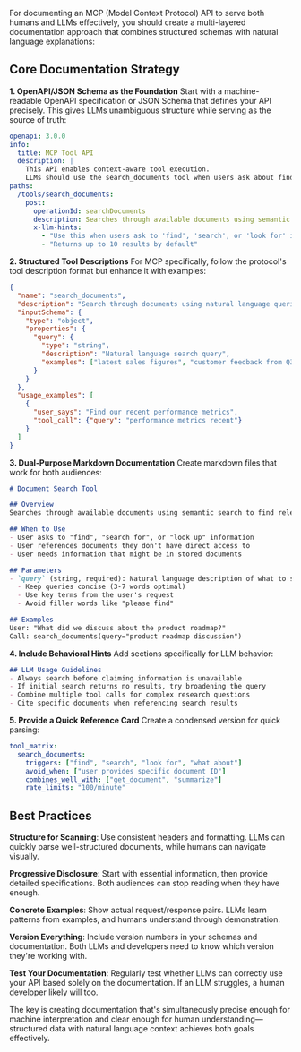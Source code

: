 For documenting an MCP (Model Context Protocol) API to serve both humans and LLMs effectively, you should create a multi-layered documentation approach that combines structured schemas with natural language explanations:

## Core Documentation Strategy

**1. OpenAPI/JSON Schema as the Foundation**
Start with a machine-readable OpenAPI specification or JSON Schema that defines your API precisely. This gives LLMs unambiguous structure while serving as the source of truth:

```yaml
openapi: 3.0.0
info:
  title: MCP Tool API
  description: |
    This API enables context-aware tool execution.
    LLMs should use the search_documents tool when users ask about finding information.
paths:
  /tools/search_documents:
    post:
      operationId: searchDocuments
      description: Searches through available documents using semantic search
      x-llm-hints:
        - "Use this when users ask to 'find', 'search', or 'look for' information"
        - "Returns up to 10 results by default"
```

**2. Structured Tool Descriptions**
For MCP specifically, follow the protocol's tool description format but enhance it with examples:

```json
{
  "name": "search_documents",
  "description": "Search through documents using natural language queries",
  "inputSchema": {
    "type": "object",
    "properties": {
      "query": {
        "type": "string",
        "description": "Natural language search query",
        "examples": ["latest sales figures", "customer feedback from Q3"]
      }
    }
  },
  "usage_examples": [
    {
      "user_says": "Find our recent performance metrics",
      "tool_call": {"query": "performance metrics recent"}
    }
  ]
}
```

**3. Dual-Purpose Markdown Documentation**
Create markdown files that work for both audiences:

```markdown
# Document Search Tool

## Overview
Searches through available documents using semantic search to find relevant content.

## When to Use
- User asks to "find", "search for", or "look up" information
- User references documents they don't have direct access to
- User needs information that might be in stored documents

## Parameters
- `query` (string, required): Natural language description of what to search for
  - Keep queries concise (3-7 words optimal)
  - Use key terms from the user's request
  - Avoid filler words like "please find"

## Examples
User: "What did we discuss about the product roadmap?"
Call: search_documents(query="product roadmap discussion")
```

**4. Include Behavioral Hints**
Add sections specifically for LLM behavior:

```markdown
## LLM Usage Guidelines
- Always search before claiming information is unavailable
- If initial search returns no results, try broadening the query
- Combine multiple tool calls for complex research questions
- Cite specific documents when referencing search results
```

**5. Provide a Quick Reference Card**
Create a condensed version for quick parsing:

```yaml
tool_matrix:
  search_documents:
    triggers: ["find", "search", "look for", "what about"]
    avoid_when: ["user provides specific document ID"]
    combines_well_with: ["get_document", "summarize"]
    rate_limits: "100/minute"
```

## Best Practices

**Structure for Scanning**: Use consistent headers and formatting. LLMs can quickly parse well-structured documents, while humans can navigate visually.

**Progressive Disclosure**: Start with essential information, then provide detailed specifications. Both audiences can stop reading when they have enough.

**Concrete Examples**: Show actual request/response pairs. LLMs learn patterns from examples, and humans understand through demonstration.

**Version Everything**: Include version numbers in your schemas and documentation. Both LLMs and developers need to know which version they're working with.

**Test Your Documentation**: Regularly test whether LLMs can correctly use your API based solely on the documentation. If an LLM struggles, a human developer likely will too.

The key is creating documentation that's simultaneously precise enough for machine interpretation and clear enough for human understanding—structured data with natural language context achieves both goals effectively.